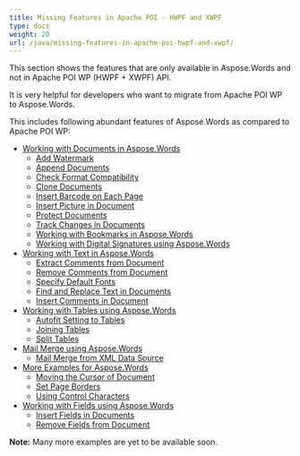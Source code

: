 ```yaml
---
title: Missing Features in Apache POI - HWPF and XWPF
type: docs
weight: 20
url: /java/missing-features-in-apache-poi-hwpf-and-xwpf/
---
```


This section shows the features that are only available in Aspose.Words and not in Apache POI WP (HWPF + XWPF) API. 

It is very helpful for developers who want to migrate from Apache POI WP to Aspose.Words.

This includes following abundant features of Aspose.Words as compared to Apache POI WP:

- [Working with Documents in Aspose.Words](/words/java/working-with-documents-in-aspose-words-html/)
  - [Add Watermark](/words/java/add-watermark-html/)
  - [Append Documents](/words/java/append-documents-html/)
  - [Check Format Compatibility](/words/java/check-format-compatibility-html/)
  - [Clone Documents](/words/java/clone-documents-html/)
  - [Insert Barcode on Each Page](/words/java/insert-barcode-on-each-page-html/)
  - [Insert Picture in Document](/words/java/insert-picture-in-document-html/)
  - [Protect Documents](/words/java/protect-documents-html/)
  - [Track Changes in Documents](/words/java/track-changes-in-documents-html/)
  - [Working with Bookmarks in Aspose.Words](/words/java/working-with-bookmarks-in-aspose-words-html/)
  - [Working with Digital Signatures using Aspose.Words](/words/java/working-with-digital-signatures-using-aspose-words-html/)
- [Working with Text in Aspose.Words](/words/java/working-with-text-in-aspose-words-html/)
  - [Extract Comments from Document](/words/java/extract-comments-from-document-html/)
  - [Remove Comments from Document](/words/java/remove-comments-from-document-html/)
  - [Specify Default Fonts](/words/java/specify-default-fonts-html/)
  - [Find and Replace Text in Documents](/words/java/find-and-replace-text-in-documents-html/)
  - [Insert Comments in Document](/words/java/insert-comments-in-document-html/)
- [Working with Tables using Aspose.Words](/words/java/working-with-tables-using-aspose-words-html/)
  - [Autofit Setting to Tables](/words/java/autofit-setting-to-tables-html/)
  - [Joining Tables](/words/java/joining-tables-html/)
  - [Split Tables](/words/java/split-tables-html/)
- [Mail Merge using Aspose.Words](/words/java/mail-merge-using-aspose-words-html/)
  - [Mail Merge from XML Data Source](/words/java/mail-merge-from-xml-data-source-html/)
- [More Examples for Aspose.Words](/words/java/more-examples-for-aspose-words-html/)
  - [Moving the Cursor of Document](/words/java/moving-the-cursor-of-document-html/)
  - [Set Page Borders](/words/java/set-page-borders-html/)
  - [Using Control Characters](/words/java/using-control-characters-html/)
- [Working with Fields using Aspose.Words](/words/java/working-with-fields-using-aspose-words-html/)
  - [Insert Fields in Documents](/words/java/insert-fields-in-documents-html/)
  - [Remove Fields from Document](/words/java/remove-fields-from-document-html/)

**Note:** Many more examples are yet to be available soon.
